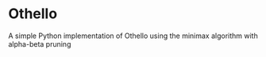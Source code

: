# Othello
A simple Python implementation of Othello using the minimax algorithm with alpha-beta pruning 
